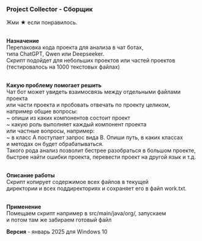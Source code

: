<h3> Project Collector - Сборщик</h3>

Жми ★ если понравилось.<br><br> 

<b>Назначение</b><br>
Перепаковка кода проекта для анализа в чат ботах, <br> 
типа ChatGPT, Qwen или Deepseeker. <br>
Скрипт подойдет для небольших проектов или частей проектов <br>
(тестировалось на 1000 текстовых файлах)<br><br>

<b>Какую проблему помогает решить</b><br>
Чат бот может увидеть взаимосвязь между отдельными файлами проекта <br> 
или части проекта и пробовать отвечать по проекту целиком, <br>
например общие вопросы: <br>
~ опиши из каких компонентов состоит проект<br>
~ какую роль выполняет каждый компонент проекта<br>
или частные вопросы, например: <br>
~ в класс A поступает запрос вида B. Опиши путь, в каких классах <br> 
и методах он будет обрабатываться.<br>
Такого рода анализ позволит бестрее разобраться в большом проекте, <br>
быстрее найти ошибки проекта, перевести проект на другой язык и т.д.<br><br>


<b>Описание работы</b><br>
Скрипт копирует содержимое всех файлов в текущей <br> 
директории и всех поддиректориях и сохраняет его в файл work.txt.<br><br>

<b>Применение</b><br> 
Помещаем скрипт например в src/main/java/org/, запускаем <br> 
и потом там же забираем готовый файл

<b>Версия</b> -  январь 2025  для Windows 10


